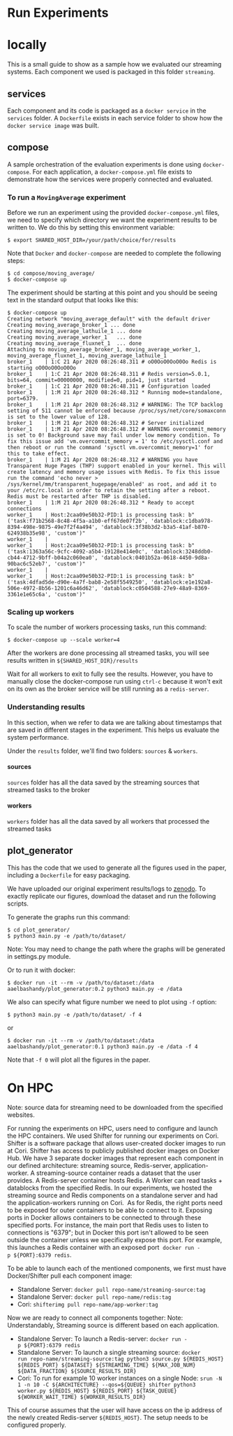 # Run Experiments
# locally
This is a small guide to show as a sample how we evaluated our streaming systems. Each component we used is packaged in this folder `streaming`.

## services
Each component and its code is packaged as a `docker service` in the `services` folder. A `Dockerfile` exists in each service folder to show how the `docker service image` was built.

## compose
A sample orchestration of the evaluation experiments is done using `docker-compose`. For each application, a `docker-compose.yml` file exists to demonstrate how the services were properly connected and evaluated.

### To run a `MovingAverage` experiment
Before we run an experiment using the provided `docker-compose.yml` files, we need to specify which directory we want the experiment results to be written to. We do this by setting this environment variable:
```
$ export SHARED_HOST_DIR=/your/path/choice/for/results
```

Note that `Docker` and `docker-compose` are needed to complete the following steps:
```
$ cd compose/moving_average/
$ docker-compose up
```

The experiment should be starting at this point and you should be seeing text in the standard output that looks like this:
```
$ docker-compose up
Creating network "moving_average_default" with the default driver
Creating moving_average_broker_1 ... done
Creating moving_average_lathuile_1 ... done
Creating moving_average_worker_1   ... done
Creating moving_average_fluxnet_1  ... done
Attaching to moving_average_broker_1, moving_average_worker_1, moving_average_fluxnet_1, moving_average_lathuile_1
broker_1    | 1:C 21 Apr 2020 08:26:48.311 # oO0OoO0OoO0Oo Redis is starting oO0OoO0OoO0Oo
broker_1    | 1:C 21 Apr 2020 08:26:48.311 # Redis version=5.0.1, bits=64, commit=00000000, modified=0, pid=1, just started
broker_1    | 1:C 21 Apr 2020 08:26:48.311 # Configuration loaded
broker_1    | 1:M 21 Apr 2020 08:26:48.312 * Running mode=standalone, port=6379.
broker_1    | 1:M 21 Apr 2020 08:26:48.312 # WARNING: The TCP backlog setting of 511 cannot be enforced because /proc/sys/net/core/somaxconn is set to the lower value of 128.
broker_1    | 1:M 21 Apr 2020 08:26:48.312 # Server initialized
broker_1    | 1:M 21 Apr 2020 08:26:48.312 # WARNING overcommit_memory is set to 0! Background save may fail under low memory condition. To fix this issue add 'vm.overcommit_memory = 1' to /etc/sysctl.conf and then reboot or run the command 'sysctl vm.overcommit_memory=1' for this to take effect.
broker_1    | 1:M 21 Apr 2020 08:26:48.312 # WARNING you have Transparent Huge Pages (THP) support enabled in your kernel. This will create latency and memory usage issues with Redis. To fix this issue run the command 'echo never > /sys/kernel/mm/transparent_hugepage/enabled' as root, and add it to your /etc/rc.local in order to retain the setting after a reboot. Redis must be restarted after THP is disabled.
broker_1    | 1:M 21 Apr 2020 08:26:48.312 * Ready to accept connections
worker_1    | Host:2caa09e50b32-PID:1 is processing task: b"('task:f71b2568-8c48-4f5a-a1b0-eff67de07f2b', 'datablock:c1dba978-8394-498e-9875-49e7f2f4a494', 'datablock:3f38b3d2-b3a5-41af-b870-624938b35e98', 'custom')"
worker_1    | 
worker_1    | Host:2caa09e50b32-PID:1 is processing task: b"('task:1363a56c-9cfc-4092-a5b4-19128e414e0c', 'datablock:3248ddb0-cb44-4712-9bff-b04a2c060ea0', 'datablock:0401b52a-0618-4450-9d8a-90bac6c52eb7', 'custom')"
worker_1    | 
worker_1    | Host:2caa09e50b32-PID:1 is processing task: b"('task:4dfad5de-d90e-4a7f-bab8-2e58f5549250', 'datablock:e1e192a8-506e-4972-8b56-1201c6a46d62', 'datablock:c0504588-27e9-48a9-8369-3361e1e65c6a', 'custom')"
```

### Scaling up workers
To scale the number of workers processing tasks, run this command:
```
$ docker-compose up --scale worker=4
```

After the workers are done processing all streamed tasks, you will see results written in `${SHARED_HOST_DIR}/results`

Wait for all workers to exit to fully see the results. However, you have to manually close the docker-compose run using `ctrl-c` because it won't exit on its own as the broker service will be still running as a `redis-server`.

### Understanding results
In this section, when we refer to data we are talking about timestamps that are saved in different stages in the experiment. This helps us evaluate the system performance.

Under the `results` folder, we'll find two folders: `sources` & `workers`.

#### sources
`sources` folder has all the data saved by the streaming sources that streamed tasks to the broker

#### workers
`workers` folder has all the data saved by all workers that processed the streamed tasks

## plot_generator
This has the code that we used to generate all the figures used in the paper, including a `Dockerfile` for easy packaging.

We have uploaded our original experiment results/logs to [zenodo](https://doi.org/10.5281/zenodo.3761785). To exactly replicate our figures, download the dataset and run the following scripts.

To generate the graphs run this command:
```
$ cd plot_generator/
$ python3 main.py -e /path/to/dataset/
```

Note: You may need to change the path where the graphs will be generated in settings.py module.

Or to run it with docker:
```
$ docker run -it --rm -v /path/to/dataset:/data aaelbashandy/plot_generator:0.2 python3 main.py -e /data
```

We also can specify what figure number we need to plot using `-f` option:
```
$ python3 main.py -e /path/to/dataset/ -f 4
```
or
```
$ docker run -it --rm -v /path/to/dataset:/data aaelbashandy/plot_generator:0.1 python3 main.py -e /data -f 4
```

Note that `-f 0` will plot all the figures in the paper.

# On HPC
Note: source data for streaming need to be downloaded from the specified websites.

For running the experiments on HPC, users need to configure and launch the HPC containers. We used Shifter for running our experiments on Cori. Shifter is a software package that allows user-created docker images to run at Cori. Shifter has access to publicly published docker images on Docker Hub. We have 3 separate docker images that represent each component in our defined architecture: streaming source, Redis-server, application-worker. A streaming-source container reads a dataset that the user provides. A Redis-server container hosts Redis. A Worker can read tasks + datablocks from the specified Redis. In our experiments, we hosted the streaming source and Redis components on a standalone server and had the application-workers running on Cori. 
As for Redis, the right ports need to be exposed for outer containers to be able to connect to it. Exposing ports in Docker allows containers to be connected to through these specified ports. For instance, the main port that Redis uses to listen to connections is "6379"; but in Docker this port isn't allowed to be seen outside the container unless we specifically expose this port. For example, this launches a Redis container with an exposed port  `docker run -p ${PORT}:6379 redis`.

To be able to launch each of the mentioned components, we first must have Docker/Shifter pull each component image:

- Standalone Server: `docker pull repo-name/streaming-source:tag`
- Standalone Server: `docker pull repo-name/redis:tag`
- Cori: `shifterimg pull repo-name/app-worker:tag`

Now we are ready to connect all components together:
Note: Understandably, Streaming source is different based on each application.

- Standalone Server: To launch a Redis-server: `docker run -p ${PORT}:6379 redis`
- Standalone Server: To launch a single streaming source: `docker run repo-name/streaming-source:tag python3 source.py ${REDIS_HOST} ${REDIS_PORT} ${DATASET} ${STREAMING_TIME} ${MAX_JOB_NUM} ${DATA_FRACTION} ${SOURCE_RESULTS_DIR}`
- Cori: To run for example 10 worker instances on a single Node: `srun -N 1 -n 10 -C ${ARCHITECTURE} --qos=${QUEUE} shifter python3 worker.py ${REDIS_HOST} ${REDIS_PORT} ${TASK_QUEUE} ${WORKER_WAIT_TIME} ${WORKER_RESULTS_DIR}`

This of course assumes that the user will have access on the ip address of the newly created Redis-server `${REDIS_HOST}`. The setup needs to be configured properly.
